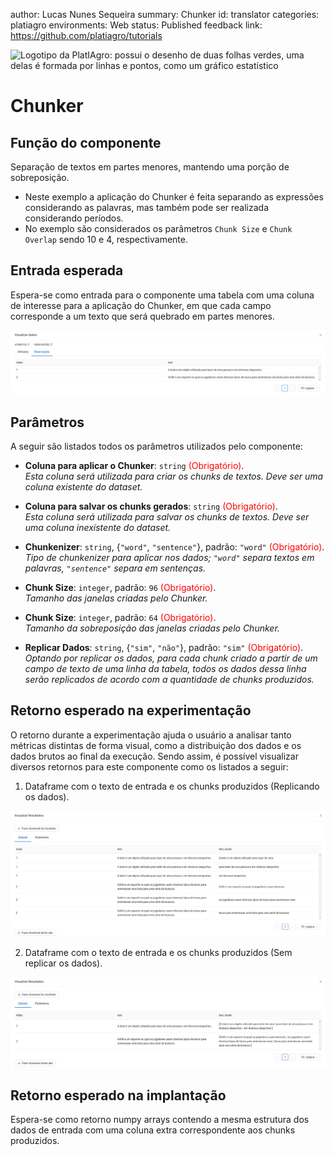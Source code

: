 author: Lucas Nunes Sequeira
summary: Chunker
id: translator
categories: platiagro
environments: Web
status: Published
feedback link: https://github.com/platiagro/tutorials


![Logotipo da PlatIAgro: possui o desenho de duas folhas verdes, uma delas é formada por linhas e pontos, como um gráfico estatístico](img/logo.png)


# Chunker

## Função do componente

Separação de textos em partes menores, mantendo uma porção de sobreposição.

* Neste exemplo a aplicação do Chunker é feita separando as expressões considerando as palavras, mas também pode ser realizada considerando períodos.
* No exemplo são considerados os parâmetros `Chunk Size` e `Chunk Overlap` sendo 10 e 4, respectivamente.

## Entrada esperada

Espera-se como entrada para o componente uma tabela com uma coluna de interesse para a aplicação do Chunker, em que cada campo corresponde a um texto que será quebrado em partes menores.

<img src="img/chunker/input_dataset.png" width="800">

## Parâmetros

A seguir são listados todos os parâmetros utilizados pelo componente:

- **Coluna para aplicar o Chunker**: `string` <span style="color:red">(Obrigatório)</span>.<br>
<em>Esta coluna será utilizada para criar os chunks de textos. Deve ser uma coluna existente do dataset.</em>

- **Coluna para salvar os chunks gerados**: `string` <span style="color:red">(Obrigatório)</span>.<br>
<em>Esta coluna será utilizada para salvar os chunks de textos. Deve ser uma coluna inexistente do dataset.</em>

- **Chunkenizer**: `string`, {`"word"`, `"sentence"`}, padrão: `"word"` <span style="color:red">(Obrigatório)</span>.<br>
<em>Tipo de chunkenizer para aplicar nos dados; `"word"` separa textos em palavras, `"sentence"` separa em sentenças.</em>

- **Chunk Size**: `integer`, padrão: `96` <span style="color:red">(Obrigatório)</span>.<br>
<em>Tamanho das janelas criadas pelo Chunker.</em>

- **Chunk Size**: `integer`, padrão: `64` <span style="color:red">(Obrigatório)</span>.<br>
<em>Tamanho da sobreposição das janelas criadas pelo Chunker.</em>

- **Replicar Dados**: `string`, {`"sim"`, `"não"`}, padrão: `"sim"` <span style="color:red">(Obrigatório)</span>.<br>
<em>Optando por replicar os dados, para cada chunk criado a partir de um campo de texto de uma linha da tabela, todos os dados dessa linha serão replicados de acordo com a quantidade de chunks produzidos.</em>

## Retorno esperado na experimentação

O retorno durante a experimentação ajuda o usuário a analisar tanto métricas distintas de forma visual, como a distribuição dos dados e os dados brutos ao final da execução. Sendo assim, é possível visualizar diversos retornos para este componente como os listados a seguir:

1. Dataframe com o texto de entrada e os chunks produzidos (Replicando os dados).

<img src="img/chunker/output_dataset_1.png" width="800">

2. Dataframe com o texto de entrada e os chunks produzidos (Sem replicar os dados).

<img src="img/chunker/output_dataset_2.png" width="800">

## Retorno esperado na implantação

Espera-se como retorno numpy arrays contendo a mesma estrutura dos dados de entrada com uma coluna extra correspondente aos chunks produzidos.